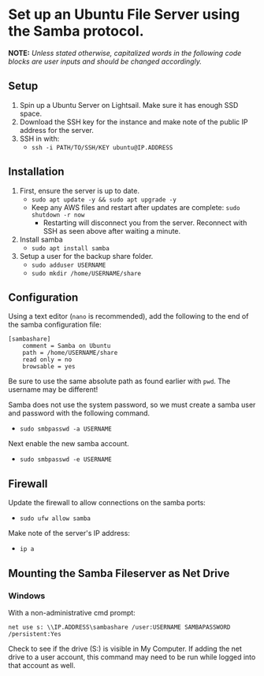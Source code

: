 # Set up an Ubuntu File Server using the Samba protocol.

**NOTE:** *Unless stated otherwise, capitalized words in the following code blocks are user inputs and should be changed accordingly.*

## Setup 
1. Spin up a Ubuntu Server on Lightsail. Make sure it has enough SSD space.
2. Download the SSH key for the instance and make note of the public IP address for the server.
3. SSH in with:
    - `ssh -i PATH/TO/SSH/KEY ubuntu@IP.ADDRESS`

## Installation

1. First, ensure the server is up to date.
    - `sudo apt update -y && sudo apt upgrade -y`
    - Keep any AWS files and restart after updates are complete: `sudo shutdown -r now`
        - Restarting will disconnect you from the server. Reconnect with SSH as seen above after waiting a minute.
2. Install samba
    - `sudo apt install samba`
3. Setup a user for the backup share folder.
    - `sudo adduser USERNAME`
    - `sudo mkdir /home/USERNAME/share`

## Configuration
Using a text editor (`nano` is recommended), add the following to the end of the samba configuration file:

```
[sambashare]
    comment = Samba on Ubuntu
    path = /home/USERNAME/share
    read only = no
    browsable = yes
```
Be sure to use the same absolute path as found earlier with `pwd`. The username may be different!

Samba does not use the system password, so we must create a samba user and password with the following command.
- `sudo smbpasswd -a USERNAME`


Next enable the new samba account.
- `sudo smbpasswd -e USERNAME`


## Firewall

Update  the firewall to allow connections on the samba ports:

- `sudo ufw allow samba`

Make note of the server's IP address:
- `ip a `


## Mounting the Samba Fileserver as Net Drive 

### Windows

With a non-administrative cmd prompt:

    net use s: \\IP.ADDRESS\sambashare /user:USERNAME SAMBAPASSWORD /persistent:Yes

Check to see if the drive (S:) is visible in My Computer. If adding the net drive to a user account, this command may need to be run while logged into that account as well.
